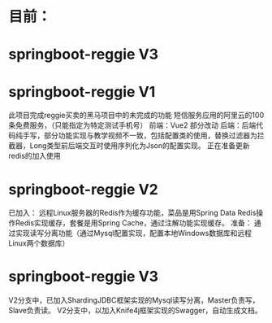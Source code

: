 # 目前：
# springboot-reggie V3

# springboot-reggie V1
此项目完成reggie买卖的黑马项目中的未完成的功能
短信服务应用的阿里云的100条免费服务，（只能指定为特定测试手机号）
前端：Vue2 部分改动
后端：后端代码纯手写，部分功能实现与教学视频不一致，包括配置类的使用，替换过滤器为拦截器，Long类型前后端交互时使用序列化为Json的配置实现。
正在准备更新redis的加入使用

# springboot-reggie V2
已加入：
  远程Linux服务器的Redis作为缓存功能，菜品是用Spring Data Redis操作Redis实现缓存，套餐是用Spring Cache，通过注解功能实现缓存。
准备：
  通过实现读写分离功能（通过Mysql配置实现，配置本地Windows数据库和远程Linux两个数据库）

# springboot-reggie V3
  V2分支中，已加入ShardingJDBC框架实现的Mysql读写分离，Master负责写，Slave负责读。
  V2分支中，以加入Knife4j框架实现的Swagger，自动生成文档。
